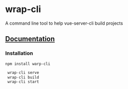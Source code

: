 # wrap-cli

A command line tool to help vue-server-cli build projects


## [Documentation](#documentation)

<a name="documentation"></a>

### Installation

<a name="installation"></a>

```shell
npm install warp-cli
```

```javascript
 wrap-cli serve
 wrap-cli build
 wrap-cli start
```
